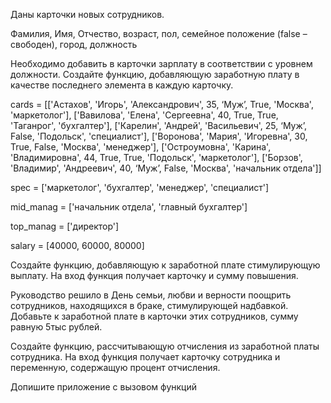 Даны карточки новых сотрудников.

Фамилия, Имя, Отчество, возраст, пол, семейное положение (false – свободен), город,
должность

Необходимо добавить в карточки зарплату в соответствии с уровнем должности. Создайте
функцию, добавляющую заработную плату в качестве последнего элемента в каждую
карточку.

cards = [['Астахов', 'Игорь', 'Александрович', 35, ‘Муж’, True, 'Москва', 'маркетолог'],
['Вавилова', 'Елена', 'Сергеевна', 40, True, True, 'Таганрог', 'бухгалтер'], ['Карелин', 'Андрей',
'Васильевич', 25, ‘Муж’, False, 'Подольск', 'специалист'], ['Воронова', 'Мария', 'Игоревна',
30, True, False, 'Москва', 'менеджер'], ['Остроумовна', 'Карина', 'Владимировна', 44, True,
True, 'Подольск', 'маркетолог'], ['Борзов', 'Владимир', 'Андреевич', 40, ‘Муж’, False,
'Москва', 'начальник отдела']]

spec = ['маркетолог', 'бухгалтер', 'менеджер', 'специалист']

mid_manag = ['начальник отдела', 'главный бухгалтер']

top_manag = ['директор']

salary = [40000, 60000, 80000]

Создайте функцию, добавляющую к заработной плате стимулирующую выплату. На вход
функция получает карточку и сумму повышения.

Руководство решило в День семьи, любви и верности поощрить сотрудников,
находящихся в браке, стимулирующей надбавкой. Добавьте к заработной плате в карточки
этих сотрудников, сумму равную 5тыс рублей.

Создайте функцию, рассчитывающую отчисления из заработной платы сотрудника. На
вход функция получает карточку сотрудника и переменную, содержащую процент
отчисления.

Допишите приложение с вызовом функций
